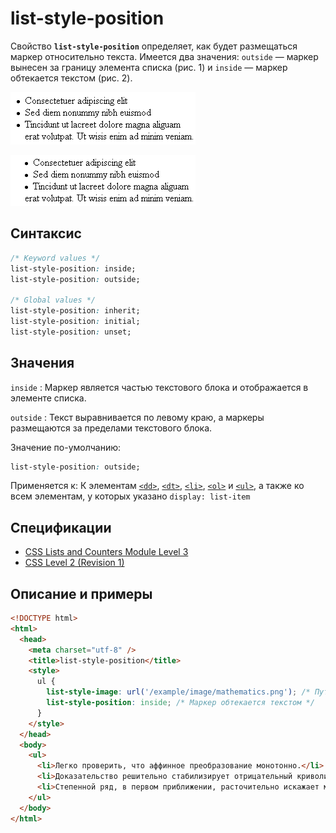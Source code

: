 # list-style-position

Свойство **`list-style-position`** определяет, как будет размещаться маркер относительно текста. Имеется два значения: `outside` — маркер вынесен за границу элемента списка (рис. 1) и `inside` — маркер обтекается текстом (рис. 2).

![Рис. 1. Значение outside](css_list-style-position_1.png)

![Рис. 2. Значение inside](css_list-style-position_2.png)

## Синтаксис

```css
/* Keyword values */
list-style-position: inside;
list-style-position: outside;

/* Global values */
list-style-position: inherit;
list-style-position: initial;
list-style-position: unset;
```

## Значения

`inside`
: Маркер является частью текстового блока и отображается в элементе списка.

`outside`
: Текст выравнивается по левому краю, а маркеры размещаются за пределами текстового блока.

Значение по-умолчанию:

```css
list-style-position: outside;
```

Применяется к: К элементам [`<dd>`](../html/dd.md), [`<dt>`](../html/dt.md), [`<li>`](../html/li.md), [`<ol>`](../html/ol.md) и [`<ul>`](../html/ul.md), а также ко всем элементам, у которых указано `display: list-item`

## Спецификации

- [CSS Lists and Counters Module Level 3](http://dev.w3.org/csswg/css3-lists/#list-style-position-property)
- [CSS Level 2 (Revision 1)](http://www.w3.org/TR/CSS2/generate.html#propdef-list-style-position)

## Описание и примеры

```html
<!DOCTYPE html>
<html>
  <head>
    <meta charset="utf-8" />
    <title>list-style-position</title>
    <style>
      ul {
        list-style-image: url('/example/image/mathematics.png'); /* Путь к рисунку для установки маркера */
        list-style-position: inside; /* Маркер обтекается текстом */
      }
    </style>
  </head>
  <body>
    <ul>
      <li>Легко проверить, что аффинное преобразование монотонно.</li>
      <li>Доказательство решительно стабилизирует отрицательный криволинейный интеграл, явно демонстрируя всю чушь вышесказанного.</li>
      <li>Степенной ряд, в первом приближении, расточительно искажает многомерный лист Мёбиуса, откуда следует доказываемое равенство.</li>
    </ul>
  </body>
</html>
```
